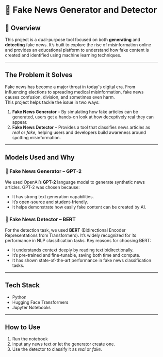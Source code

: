 # 📰 Fake News Generator and Detector

## 📌 Overview  
This project is a dual-purpose tool focused on both **generating** and **detecting** fake news. It’s built to explore the rise of misinformation online and provides an educational platform to understand how fake content is created and identified using machine learning techniques.

---

## The Problem it Solves  
Fake news has become a major threat in today's digital era. From influencing elections to spreading medical misinformation, fake news causes confusion, division, and sometimes even harm.  
This project helps tackle the issue in two ways:

1. **Fake News Generator** – By simulating how fake articles can be generated, users get a hands-on look at how deceptively real they can appear.
2. **Fake News Detector** – Provides a tool that classifies news articles as *real* or *fake*, helping users and developers build awareness around spotting misinformation.

---

## Models Used and Why

### 🔹 Fake News Generator – GPT-2  
We used OpenAI’s **GPT-2** language model to generate synthetic news articles. GPT-2 was chosen because:
- It has strong text generation capabilities.
- It’s open-source and student-friendly.
- It helps demonstrate how easily fake content can be created by AI.

### 🔹 Fake News Detector – BERT  
For the detection task, we used **BERT** (Bidirectional Encoder Representations from Transformers). It’s widely recognized for its performance in NLP classification tasks. Key reasons for choosing BERT:
- It understands context deeply by reading text bidirectionally.
- It’s pre-trained and fine-tunable, saving both time and compute.
- It has shown state-of-the-art performance in fake news classification tasks.

---

## Tech Stack  
- Python  
- Hugging Face Transformers 
- Jupyter Notebooks

---

## How to Use  
1. Run the notebook  
2. Input any news text or let the generator create one.  
3. Use the detector to classify it as *real* or *fake*.  
